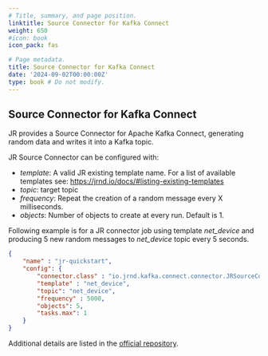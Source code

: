 ```yaml
---
# Title, summary, and page position.
linktitle: Source Connector for Kafka Connect
weight: 650
#icon: book
icon_pack: fas

# Page metadata.
title: Source Connector for Kafka Connect
date: '2024-09-02T00:00:00Z'
type: book # Do not modify.
---
```


## Source Connector for Kafka Connect

JR provides a Source Connector for Apache Kafka Connect, generating random data and writes it into a Kafka topic. 

JR Source Connector can be configured with:

 - _template_: A valid JR existing template name. For a list of available templates see: https://jrnd.io/docs/#listing-existing-templates
 - _topic_: target topic
 - _frequency_: Repeat the creation of a random message every X milliseconds.
 - _objects_: Number of objects to create at every run. Default is 1.

Following example is for a JR connector job using template _net_device_ and producing 5 new random messages to _net_device_ topic every 5 seconds.

```json
{
    "name" : "jr-quickstart",
    "config": {
        "connector.class" : "io.jrnd.kafka.connect.connector.JRSourceConnector",
        "template" : "net_device",
        "topic": "net_device",
        "frequency" : 5000,
        "objects": 5,
        "tasks.max": 1
    }
}
```

Additional details are listed in the [official repository](https://github.com/jrnd-io/jr-kafka-connect-source).
